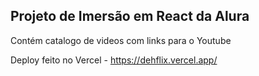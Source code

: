## Projeto de Imersão em React da Alura

Contém catalogo de videos com links para o Youtube

Deploy feito no Vercel - https://dehflix.vercel.app/
